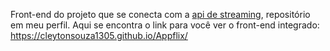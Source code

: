 Front-end do projeto que se conecta com a [api de streaming](https://github.com/CleytonSouza1305/api-streaming-app), repositório em meu perfil.
Aqui se encontra o link para você ver o front-end integrado: https://cleytonsouza1305.github.io/Appflix/

